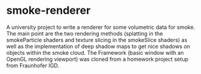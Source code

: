 # smoke-renderer
A university project to write a renderer for some volumetric data for smoke.
The main point are the two rendering methods (splatting in the smokeParticle shaders and texture slicing in the smokeSlice shaders) as well as the implementation of deep shadow maps to get nice shadows on objects within the smoke cloud.
The Framework (basic window with an OpenGL rendering viewport) was cloned from a homework project setup from Fraunhofer IGD.